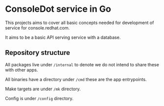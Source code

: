 # ConsoleDot service in Go

This projects aims to cover all basic concepts needed for development of service for console.redhat.com.

It aims to be a basic API serving service with a database.

## Repository structure

All packages live under `/internal` to denote we do not intend to share these with other apps.

All binaries have a directory under `/cmd` these are the app entrypoints.

Make targets are under `/mk` directory.

Config is under `/config` directory.